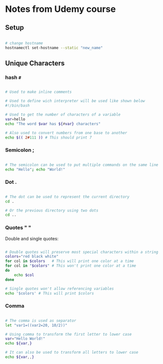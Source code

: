 # Notes from Udemy course

## Setup

```bash

# change hostname
hostnamectl set-hostname --static "new_name"

```

## Unique Characters

### hash ```#```

```bash

# Used to make inline comments

# Used to define wich interpreter will be used like shown below
#!/bin/bash

# Used to get the number of characters of a variable
var=hello
echo "The word $var has ${#var} characters"

# Also used to convert numbers from one base to another
echo $(( 2#111 )) # This should print 7

```

### Semicolon ;

```bash

# The semicolon can be used to put multiple commands on the same line
echo "Hello"; echo "World!"

```

### Dot .

```bash

# The dot can be used to represent the current directory
cd .

# Or the previous directory using two dots
cd ..

```
### Quotes " "

Double and single quotes:

```bash

# Double quotes will preserve most special characters within a string
colors="red black white"
for col in $colors   # This will print one color at a time
for col in "$colors" # This won't print one color at a time
do
    echo $col
done

# Single quotes won't allow referencing variables
echo '$colors' # This will print $colors

```

### Comma

```bash

# The comma is used as separator
let "var1=((var2=20, 10/2))"

# Using comma to transform the first letter to lower case
var="Hello World!"
echo ${var,}

# It can also be used to transform all letters to lower case
echo ${var,,}

```

```bash

```
